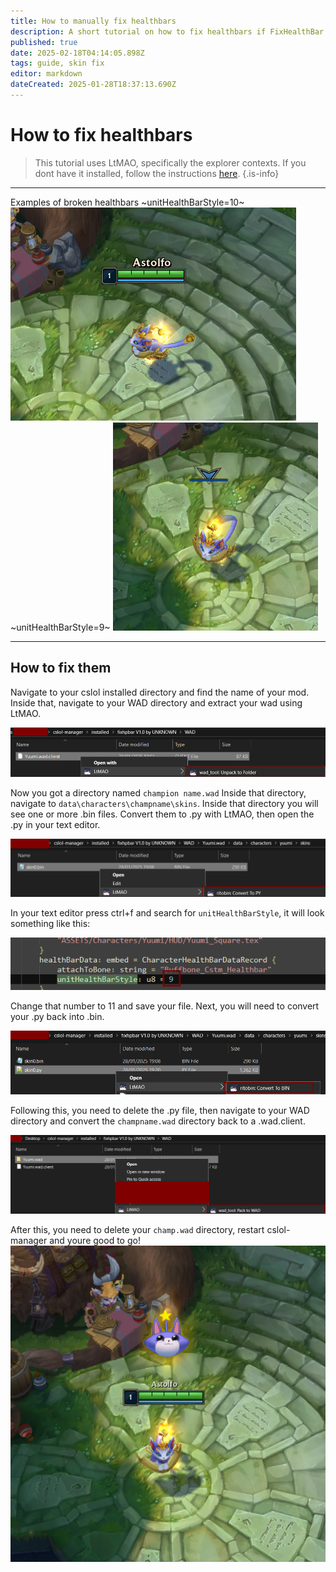 ```yaml
---
title: How to manually fix healthbars
description: A short tutorial on how to fix healthbars if FixHealthBar.exe doesnt work.
published: true
date: 2025-02-18T04:14:05.898Z
tags: guide, skin fix
editor: markdown
dateCreated: 2025-01-28T18:37:13.690Z
---
```


# How to fix healthbars
> This tutorial uses LtMAO, specifically the explorer contexts. If you dont have it installed, follow the instructions [here](/core-guides/tools/LtMAO).
> {.is-info}

---
Examples of broken healthbars
~unitHealthBarStyle=10~
![hpbarexample1.png](/user-pictures/fbs/hpbarexample1.png)
~unitHealthBarStyle=9~
![hpbarexample.png](/user-pictures/fbs/hpbarexample.png)

---
## How to fix them

Navigate to your cslol installed directory and find the name of your mod. Inside that, navigate to your WAD directory and extract your wad using LtMAO.

![extract-wad.png](/user-pictures/fbs/extract-wad.png)

Now you got a directory named ```champion name.wad```
Inside that directory, navigate to ```data\characters\champname\skins```. Inside that directory you will see one or more .bin files. Convert them to .py with LtMAO, then open the .py in your text editor.

![convertbintopy.png](/user-pictures/fbs/convertbintopy.png)

In your text editor press ctrl+f and search for ```unitHealthBarStyle```, it will look something like this:

![hpbarstyle9.png](/user-pictures/fbs/hpbarstyle9.png)

Change that number to 11 and save your file. Next, you will need to convert your .py back into .bin.

![pytobin.png](/user-pictures/fbs/pytobin.png)

Following this, you need to delete the .py file, then navigate to your WAD directory and convert the ```champname.wad``` directory back to a .wad.client. 

![packtowad.png](/user-pictures/fbs/packtowad.png)

After this, you need to delete your ```champ.wad``` directory, restart cslol-manager and youre good to go!
![excited-kitty.png](/user-pictures/fbs/excited-kitty.png)


